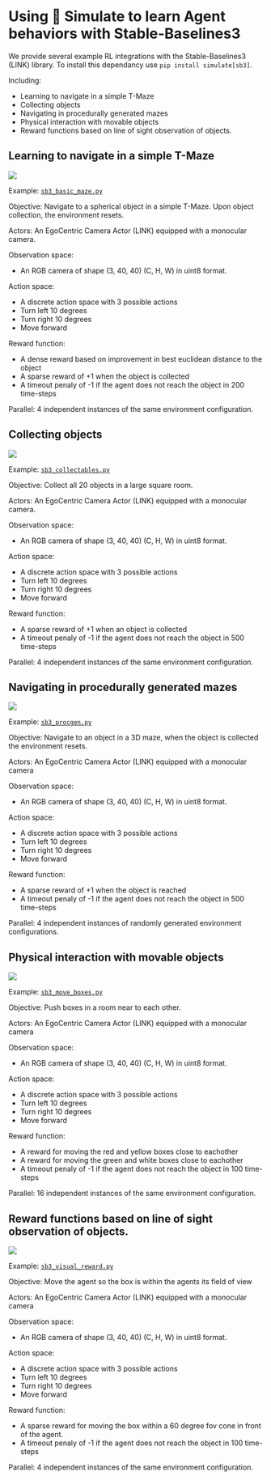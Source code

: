 <!--Copyright 2022 The HuggingFace Team. All rights reserved.

Licensed under the Apache License, Version 2.0 (the "License"); you may not use this file except in compliance with
the License. You may obtain a copy of the License at

http://www.apache.org/licenses/LICENSE-2.0

Unless required by applicable law or agreed to in writing, software distributed under the License is distributed on
an "AS IS" BASIS, WITHOUT WARRANTIES OR CONDITIONS OF ANY KIND, either express or implied. See the License for the
specific language governing permissions and limitations under the License.
-->

# Using 🤗 Simulate to learn Agent behaviors with Stable-Baselines3


We provide several example RL integrations with the Stable-Baselines3 (LINK) library. To install this dependancy use `pip install simulate[sb3]`.

Including:
* Learning to navigate in a simple T-Maze
* Collecting objects
* Navigating in procedurally generated mazes
* Physical interaction with movable objects
* Reward functions based on line of sight observation of objects.


## Learning to navigate in a simple T-Maze
<img class="float-left !m-0 !border-0 !dark:border-0 !shadow-none !max-w-lg w-[150px]" src="/docs/assets/simulate_sb3_basic_maze.png"/>


Example: [`sb3_basic_maze.py`](https://github.com/huggingface/simulate/examples/rl/sb3_basic_maze.py)

Objective: Navigate to a spherical object in a simple T-Maze. Upon object collection, the environment resets.

Actors: An EgoCentric Camera Actor (LINK) equipped with a monocular camera.

Observation space: 
- An RGB camera of shape (3, 40, 40)  (C, H, W) in uint8 format.
  
Action space:
- A discrete action space with 3 possible actions
- Turn left 10 degrees
- Turn right 10 degrees
- Move forward

Reward function:
- A dense reward based on improvement in best euclidean distance to the object
- A sparse reward of +1 when the object is collected
- A timeout penaly of -1 if the agent does not reach the object in 200 time-steps

Parallel: 4 independent instances of the same environment configuration. 


## Collecting objects
<img class="float-left !m-0 !border-0 !dark:border-0 !shadow-none !max-w-lg w-[150px]" src="/docs/assets/simulate_sb3_collectables.png"/>


Example: [`sb3_collectables.py`](https://github.com/huggingface/simulate/examples/rl/sb3_collectables.py)

Objective: Collect all 20 objects in a large square room.

Actors: An EgoCentric Camera Actor (LINK) equipped with a monocular camera.

Observation space: 
- An RGB camera of shape (3, 40, 40)  (C, H, W) in uint8 format.
  
Action space:
- A discrete action space with 3 possible actions
- Turn left 10 degrees
- Turn right 10 degrees
- Move forward

Reward function:
- A sparse reward of +1 when an object is collected
- A timeout penaly of -1 if the agent does not reach the object in 500 time-steps

Parallel: 4 independent instances of the same environment configuration. 

## Navigating in procedurally generated mazes
<img class="float-left !m-0 !border-0 !dark:border-0 !shadow-none !max-w-lg w-[150px]" src="/docs/assets/simulate_sb3_procgen.png"/>


Example: [`sb3_procgen.py`](https://github.com/huggingface/simulate/examples/rl/sb3_procgen.py)

Objective: Navigate to an object in a 3D maze, when the object is collected the environment resets.

Actors: An EgoCentric Camera Actor (LINK) equipped with a monocular camera

Observation space: 
- An RGB camera of shape (3, 40, 40)  (C, H, W) in uint8 format.

Action space:
- A discrete action space with 3 possible actions
- Turn left 10 degrees
- Turn right 10 degrees
- Move forward

Reward function:
- A sparse reward of +1 when the object is reached
- A timeout penaly of -1 if the agent does not reach the object in 500 time-steps

Parallel: 4 independent instances of randomly generated environment configurations.


## Physical interaction with movable objects
<img class="float-left !m-0 !border-0 !dark:border-0 !shadow-none !max-w-lg w-[150px]" src="/docs/assets/simulate_sb3_move_boxes.png"/>


Example: [`sb3_move_boxes.py`](https://github.com/huggingface/simulate/examples/rl/sb3_move_boxes.py)

Objective: Push boxes in a room near to each other.

Actors: An EgoCentric Camera Actor (LINK) equipped with a monocular camera

Observation space: 
- An RGB camera of shape (3, 40, 40)  (C, H, W) in uint8 format.
  
Action space:
- A discrete action space with 3 possible actions
- Turn left 10 degrees
- Turn right 10 degrees
- Move forward

Reward function:
- A reward for moving the red and yellow boxes close to eachother
- A reward for moving the green and white boxes close to eachother
- A timeout penaly of -1 if the agent does not reach the object in 100 time-steps

Parallel: 16 independent instances of the same environment configuration.


## Reward functions based on line of sight observation of objects.
<img class="float-left !m-0 !border-0 !dark:border-0 !shadow-none !max-w-lg w-[150px]" src="/docs/assets/simulate_sb3_see_reward.png"/>


Example: [`sb3_visual_reward.py`](https://github.com/huggingface/simulate/examples/rl/sb3_visual_reward.py)

Objective: Move the agent so the box is within the agents its field of view

Actors: An EgoCentric Camera Actor (LINK) equipped with a monocular camera

Observation space: 
- An RGB camera of shape (3, 40, 40)  (C, H, W) in uint8 format.
  
Action space:
- A discrete action space with 3 possible actions
- Turn left 10 degrees
- Turn right 10 degrees
- Move forward

Reward function:
- A sparse reward for moving the box within a 60 degree fov cone in front of the agent.
- A timeout penaly of -1 if the agent does not reach the object in 100 time-steps

Parallel: 4 independent instances of the same environment configuration.